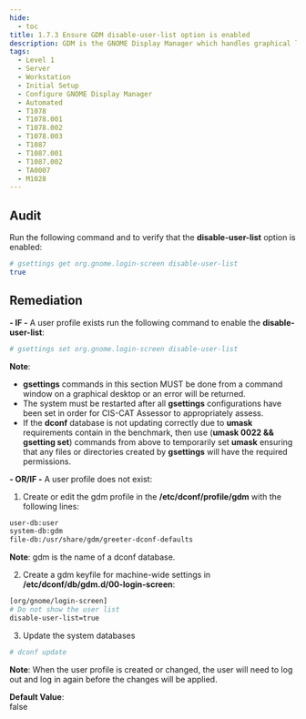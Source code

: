 ```yaml
---
hide:
  - toc
title: 1.7.3 Ensure GDM disable-user-list option is enabled
description: GDM is the GNOME Display Manager which handles graphical login for GNOME based systems. The disable-user-list option controls if a list of users is displayed on the login screen
tags:
  - Level 1
  - Server
  - Workstation
  - Initial Setup
  - Configure GNOME Display Manager
  - Automated
  - T1078
  - T1078.001
  - T1078.002
  - T1078.003
  - T1087
  - T1087.001
  - T1087.002
  - TA0007
  - M1028
---
```


## Audit
Run the following command and to verify that the **disable-user-list** option is enabled:
```bash
# gsettings get org.gnome.login-screen disable-user-list
true
```

## Remediation
**- IF -** A user profile exists run the following command to enable the **disable-user-list**:
```bash
# gsettings set org.gnome.login-screen disable-user-list
```

**Note**:

- **gsettings** commands in this section MUST be done from a command window on a graphical desktop or an error will be returned.
- The system must be restarted after all **gsettings** configurations have been set in order for CIS-CAT Assessor to appropriately assess.
- If the **dconf** database is not updating correctly due to **umask** requirements contain in the benchmark, then use (**umask 0022 && gsetting set**) commands from above to temporarily set **umask** ensuring that any files or directories created by **gsettings** will have the required permissions.

**- OR/IF -** A user profile does not exist:

1. Create or edit the gdm profile in the **/etc/dconf/profile/gdm** with the following lines:
```bash
user-db:user
system-db:gdm
file-db:/usr/share/gdm/greeter-dconf-defaults
```

**Note**: gdm is the name of a dconf database.

2. Create a gdm keyfile for machine-wide settings in **/etc/dconf/db/gdm.d/00-login-screen**:
```bash
[org/gnome/login-screen]
# Do not show the user list
disable-user-list=true
```

3. Update the system databases
```bash
# dconf update
```
**Note**: When the user profile is created or changed, the user will need to log out and log in again before the changes will be applied.

**Default Value**:  
false
